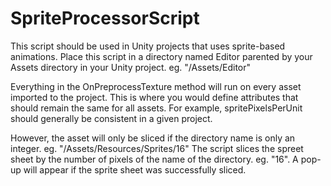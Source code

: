 # SpriteProcessorScript

This script should be used in Unity projects that uses sprite-based animations.
Place this script in a directory named Editor parented by your Assets directory in your Unity project. eg. "/Assets/Editor"

Everything in the OnPreprocessTexture method will run on every asset imported to the project.
This is where you would define attributes that should remain the same for all assets. For example, spritePixelsPerUnit should generally be consistent in a given project.

However, the asset will only be sliced if the directory name is only an integer. eg. "/Assets/Resources/Sprites/16"
The script slices the spreet sheet by the number of pixels of the name of the directory. eg. "16".
A pop-up will appear if the sprite sheet was successfully sliced.
